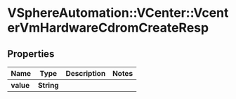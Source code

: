 # VSphereAutomation::VCenter::VcenterVmHardwareCdromCreateResp

## Properties
Name | Type | Description | Notes
------------ | ------------- | ------------- | -------------
**value** | **String** |  | 


